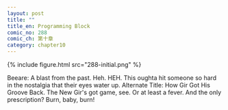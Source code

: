 ```yaml
---
layout: post
title: ""
title_en: Programming Block
comic_no: 288
comic_ch: 第十章
category: chapter10
---
```

{% include figure.html src="288-initial.png" %}

Beeare: A blast from the past. Heh. HEH. This oughta hit someone so hard in the nostalgia that their eyes water up. Alternate Title: How Gir Got His Groove Back. The New Gir's got game, see. Or at least a fever. And the only prescription? Burn, baby, burn!
